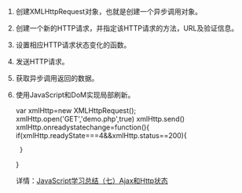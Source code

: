 1. 创建XMLHttpRequest对象，也就是创建一个异步调用对象。
2. 创建一个新的HTTP请求，并指定该HTTP请求的方法，URL及验证信息。
3. 设置相应HTTP请求状态变化的函数。
4. 发送HTTP请求。
5. 获取异步调用返回的数据。
6. 使用JavaScript和DoM实现局部刷新。


    var xmlHttp=new XMLHttpRequest();
    xmlHttp.open('GET','demo.php',true)
    xmlHttp.send()
    xmlHttp.onreadystatechange=function(){
        if(xmlHttp.readyState===4&&xmlHttp.status==200){
            
        }
    }

    详情：[JavaScript学习总结（七）Ajax和Http状态](https://segmentfault.com/a/1190000000691919)